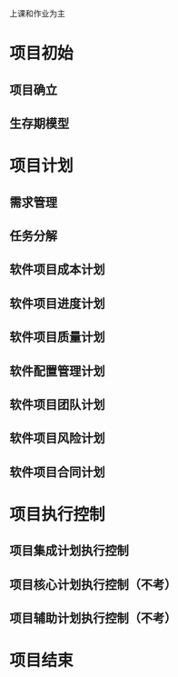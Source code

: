 上课和作业为主

# 项目初始
## 项目确立

## 生存期模型

# 项目计划

## 需求管理

## 任务分解

## 软件项目成本计划


## 软件项目进度计划


## 软件项目质量计划


## 软件配置管理计划


## 软件项目团队计划



## 软件项目风险计划


## 软件项目合同计划

# 项目执行控制

## 项目集成计划执行控制


## 项目核心计划执行控制（不考）




## 项目辅助计划执行控制（不考）


# 项目结束

